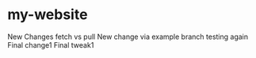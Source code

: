 # my-website
New Changes fetch vs pull
New change via example branch
testing again
Final change1
Final tweak1
